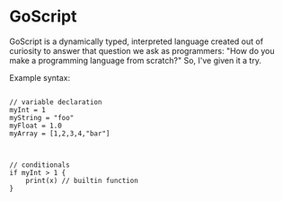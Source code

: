 # GoScript

<link href="https://cdn.jsdelivr.net/npm/prismjs@1.25.0/themes/prism.css" rel="stylesheet"/>
<script src="https://cdn.jsdelivr.net/npm/prismjs@1.25.0/prism.js"></script>
<script>
Prism.languages.goscript = {
    'comment': /\/\/.*/,
    'string': /"(?:\\.|[^\\"])*"/,
    'function': {
        pattern: /(\bfunc\s+)[a-zA-Z_]\w*(?=\()/,
        lookbehind: true
    },
    'keyword': /\b(?:if|for|return)\b/,
    'boolean': /\b(?:true|false)\b/,
    'number': /\b\d+(?:\.\d+)?\b/,
    'operator': /=/,
    'punctuation': /[{}[\];(),.:]/
};
</script>

GoScript is a dynamically typed, interpreted language created out of curiosity to answer that question we ask as programmers: "How do you make a programming language from scratch?" So, I've given it a try.


Example syntax:
<pre><code class="language-goscript">
// variable declaration
myInt = 1
myString = "foo"
myFloat = 1.0
myArray = [1,2,3,4,"bar"]



// conditionals
if myInt > 1 {
    print(x) // builtin function 
}
</code></pre>

